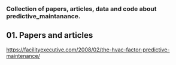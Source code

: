 ### Collection of papers, articles, data and code about predictive_maintanance.

## 01. Papers and articles
https://facilityexecutive.com/2008/02/the-hvac-factor-predictive-maintenance/

